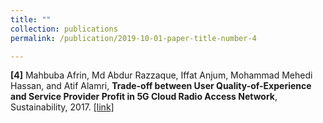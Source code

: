 ```yaml
---
title: ""
collection: publications
permalink: /publication/2019-10-01-paper-title-number-4

---
```

**[4]** Mahbuba Afrin, Md Abdur Razzaque, Iffat Anjum, Mohammad Mehedi Hassan, and Atif Alamri, **Trade-off between User Quality-of-Experience and Service Provider Profit in 5G Cloud Radio Access Network**, Sustainability, 2017. [[link]](http://ianjum.github.io/files/4.pdf)

